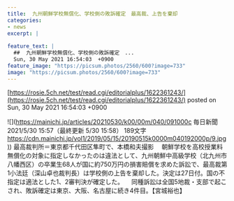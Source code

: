 ```yaml
---
title:  九州朝鮮学校無償化、学校側の敗訴確定　最高裁、上告を棄却  
categories:
- news
excerpt: |
  
feature_text: |
  ##  九州朝鮮学校無償化、学校側の敗訴確定　...
  Sun, 30 May 2021 16:54:03  +0900
feature_image: "https://picsum.photos/2560/600?image=733"
image: "https://picsum.photos/2560/600?image=733"
---
```


[https://rosie.5ch.net/test/read.cgi/editorialplus/1622361243/](https://rosie.5ch.net/test/read.cgi/editorialplus/1622361243/)
posted on Sun, 30 May 2021 16:54:03  +0900

<!--more-->

![](https://mainichi.jp/articles/20210530/k00/00m/040/091000c 毎日新聞 2021/5/30 15:57（最終更新 5/30 15:58） 189文字 [https://cdn.mainichi.jp/vol1/2019/05/15/20190515k0000m040192000p/9.jpg)](https://cdn.mainichi.jp/vol1/2019/05/15/20190515k0000m040192000p/9.jpg)) 最高裁判所＝東京都千代田区隼町で、本橋和夫撮影 　朝鮮学校を高校授業料無償化の対象に指定しなかったのは違法として、九州朝鮮中高級学校（北九州市八幡西区）の卒業生68人が国に約750万円の損害賠償を求めた訴訟で、最高裁第1小法廷（深山卓也裁判長）は学校側の上告を棄却した。決定は27日付。国の不指定は適法とした1、2審判決が確定した。 　同種訴訟は全国5地裁・支部で起こされ、敗訴確定は東京、大阪、名古屋に続き4件目。【宮城裕也】
